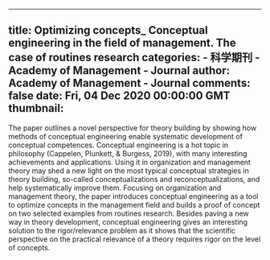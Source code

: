 
---
title: Optimizing concepts_ Conceptual engineering in the field of management. The case of routines research
categories: 
    - 科学期刊
    - Academy of Management - Journal
author: Academy of Management - Journal
comments: false
date: Fri, 04 Dec 2020 00:00:00 GMT
thumbnail: 
---

<div>   
<p>The paper outlines a novel perspective for theory building by showing how methods of conceptual engineering enable systematic development of conceptual competences. Conceptual engineering is a hot topic in philosophy (Cappelen, Plunkett, & Burgess, 2019), with many interesting achievements and applications. Using it in organization and management theory may shed a new light on the most typical conceptual strategies in theory building, so-called conceptualizations and reconceptualizations, and help systematically improve them. Focusing on organization and management theory, the paper introduces conceptual engineering as a tool to optimize concepts in the management field and builds a proof of concept on two selected examples from routines research. Besides paving a new way in theory development, conceptual engineering gives an interesting solution to the rigor/relevance problem as it shows that the scientific perspective on the practical relevance of a theory requires rigor on the level of concepts.</p>  
</div>
            